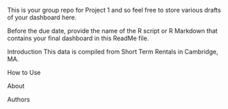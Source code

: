 This is your group repo for Project 1 and so feel free to store various drafts of your dashboard here.  

Before the due date, provide the name of the R script or R Markdown that contains your final dashboard in this ReadMe file.


Introduction
This data is compiled from Short Term Rentals in Cambridge, MA. 



How to Use




About



Authors